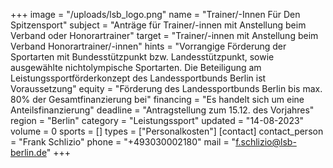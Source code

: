 +++
image = "/uploads/lsb_logo.png"
name = "Trainer/-Innen Für Den Spitzensport"
subject = "Anträge für Trainer/-innen mit Anstellung beim Verband oder Honorartrainer"
target = "Trainer/-innen mit Anstellung beim Verband Honorartrainer/-innen"
hints = "Vorrangige Förderung der Sportarten mit Bundesstützpunkt bzw. Landesstützpunkt, sowie ausgewählte nichtolympische Sportarten. Die Beteiligung am Leistungssportförderkonzept des Landessportbunds Berlin ist Voraussetzung"
equity = "Förderung des Landessportbunds Berlin bis max. 80% der Gesamtfinanzierung bei"
financing = "Es handelt sich um eine Anteilsfinanzierung"
deadline = "Antragstellung zum 15.12. des Vorjahres"
region = "Berlin"
category = "Leistungssport"
updated = "14-08-2023"
volume = 0
sports = []
types = ["Personalkosten"]
[contact]
contact_person = "Frank Schlizio"
phone = "+493030002180"
mail = "f.schlizio@lsb-berlin.de"
+++